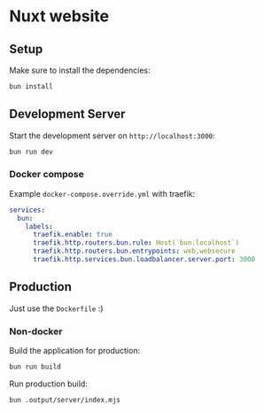 # Nuxt website

## Setup

Make sure to install the dependencies:

```bash
bun install
```

## Development Server

Start the development server on `http://localhost:3000`:

```bash
bun run dev
```

### Docker compose

Example `docker-compose.override.yml` with traefik:

```yml
services:
  bun:
    labels:
      traefik.enable: true
      traefik.http.routers.bun.rule: Host(`bun.localhost`)
      traefik.http.routers.bun.entrypoints: web,websecure
      traefik.http.services.bun.loadbalancer.server.port: 3000
```

## Production

Just use the `Dockerfile` :)

### Non-docker

Build the application for production:

```bash
bun run build
```

Run production build:

```bash
bun .output/server/index.mjs
```
